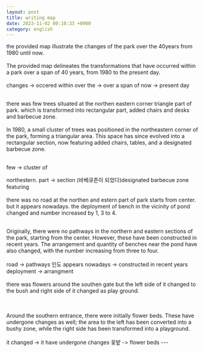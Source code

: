 ```yaml
---
layout: post
title: writing map
date: 2023-11-02 00:10:33 +0900
category: english
---
```


the provided map illustrate the changes of the park over the 40years from 1980 until now. 
<br/>
<br/>
The provided map delineates the transformations that have occurred within a park over a span of 40 years, from 1980 to the present day.
<br/>
<br/>
changes -> occered within 
over the -> over a span of
now -> present day
<br/>
<br/>


there was few trees situated at the northen eastern corner triangle part of park. which is transformed into rectangular part, added chairs and desks and barbecue zone.
<br/>
<br/>
In 1980, a small cluster of trees was positioned in the northeastern corner of the park, forming a triangular area. This space has since evolved into a rectangular section, now featuring added chairs, tables, and a designated barbecue zone.
<br/>
<br/>

few -> cluster of

northestern.
part -> section
(바베큐존이 되었다)designated barbecue zone
featuring 
<br/>
<br/>
there was no road at the northen and estern part of park starts from center. but it appears nowadays. the deployment of bench in the vicinity of pond changed and number increased by 1, 3 to 4. 
<br/>
<br/>

Originally, there were no pathways in the northern and eastern sections of the park, starting from the center. However, these have been constructed in recent years. The arrangement and quantity of benches near the pond have also changed, with the number increasing from three to four.
<br/>
<br/>
road -> pathways 인도
appears nowadays -> constructed in recent years
deployment -> arrangment
<br/>
<br/>
there was flowers around the southen gate but the left side of it changed to the bush and right side of it changed as play ground.

<br/>
<br/>
Around the southern entrance, there were initially flower beds. These have undergone changes as well; the area to the left has been converted into a bushy zone, while the right side has been transformed into a playground.
<br/>
<br/>
it changed -> it have undergone changes
꽃밭 -> flower beds
---





